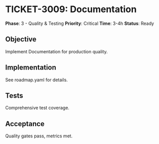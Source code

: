 # TICKET-3009: Documentation

**Phase**: 3 - Quality & Testing
**Priority**: Critical
**Time**: 3-4h
**Status**: Ready

## Objective
Implement Documentation for production quality.

## Implementation
See roadmap.yaml for details.

## Tests
Comprehensive test coverage.

## Acceptance
Quality gates pass, metrics met.
